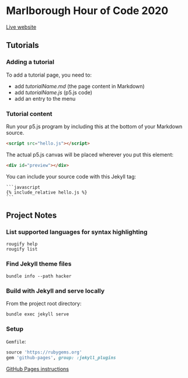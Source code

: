 # Marlborough Hour of Code 2020

[Live website](https://dkessner.github.io/MarlboroughHourOfCode2020)


## Tutorials

### Adding a tutorial

To add a tutorial page, you need to:

* add _tutorialName.md_ (the page content in Markdown)
* add _tutorialName.js_ (p5.js code)
* add an entry to the menu

### Tutorial content

Run your p5.js program by including this at the bottom of your Markdown source.
```html
<script src="hello.js"></script>
```

The actual p5.js canvas will be placed wherever you put this element:
```html
<div id="preview"></div>
```

You can include your source code with this Jekyll tag:

    ```javascript
    {% include_relative hello.js %}
    ```

## Project Notes

### List supported languages for syntax highlighting

```console
rougify help
rougify list
```

### Find Jekyll theme files

```console
bundle info --path hacker
```

### Build with Jekyll and serve locally

From the project root directory:
```console
bundle exec jekyll serve
```

### Setup

`Gemfile`:
```ruby
source 'https://rubygems.org'
gem 'github-pages', group: :jekyll_plugins
```

[GitHub Pages instructions](https://docs.github.com/en/enterprise/2.14/user/articles/setting-up-your-github-pages-site-locally-with-jekyll)


